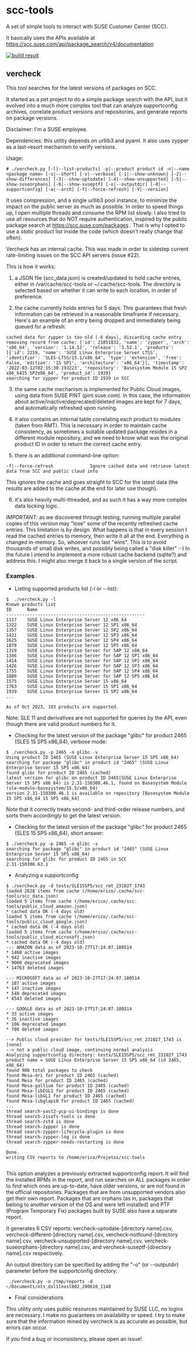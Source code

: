 # scc-tools

A set of simple tools to interact with SUSE Customer Center (SCC).

It basically uses the APIs available at https://scc.suse.com/api/package_search/v4/documentation

[![build result](https://build.opensuse.org/projects/home:emendonca/packages/scc-tools/badge.svg?type=default)](https://build.opensuse.org/package/show/home:emendonca/scc-tools)

## vercheck

This tool searches for the latest versions of packages on SCC.

It started as a pet project to do a simple package search with the API, but it evolved into a much more complex tool that can analyze supportconfig archives, correlate product versions and repositories, and generate reports on package versions. 

Disclaimer: I'm a SUSE employee.

Dependencies: this utility depends on urllib3 and pyaml. It also uses zypper as a last-resort mechanism to verify versions.

Usage: 
```
# ./vercheck.py [-l|--list-products] -p|--product product id -n|--name <package name> [-s|--short] [-v|--verbose] [-1|--show-unknown] [-2|--show-differences] [-3|--show-uptodate] [-4|--show-unsupported] [-5|--show-suseorphans] [-6|--show-suseptf] [-o|--outputdir] [-d|--supportconfig] [-a|--arch] [-f|--force-refresh] [-V|--version]

```

It uses compression, and a single urllib3 pool instance, to minimize the impact on the public server as much as possible. In order to speed things up, I open multiple threads and consume the RPM list slowly.
I also tried to use all resources that do NOT require authentication, inspired by the public package search at https://scc.suse.com/packages . That is why I opted to use a *static* product list inside the code (which doesn't really change that often).

Vercheck has an internal cache. This was made in order to sidestep current rate-limiting issues on the SCC API servers (issue #22).

This is how it works:
1) a JSON file (scc_data.json) is created/updated to hold cache entries, either in /var/cache/scc-tools or ~/.cache/scc-tools. The directory is selected based on whether it can write to each location, in order of preference.

2) the cache currently holds entries for 5 days. This guarantees that fresh information can be retrieved in a reasonable timeframe if necessary.
Here's an example of an entry being dropped and immediately being queued for a refresh:
```
cached data for zypper is too old (-6 days), discarding cache entry
removing record from cache: {'id': 21851832, 'name': 'zypper', 'arch': 'x86_64', 'version': '1.14.51', 'release': '3.52.1', 'products': [{'id': 2219, 'name': 'SUSE Linux Enterprise Server LTSS', 'identifier': 'SLES-LTSS/15.1/x86_64', 'type': 'extension', 'free': False, 'edition': '15 SP1', 'architecture': 'x86_64'}], 'timestamp': '2022-03-12T02:15:30.193223', 'repository': 'Basesystem Module 15 SP2 x86_6415 SP2x86_64', 'product_id': 1939}
searching for zypper for product ID 1939 in SCC
```
3) the same cache mechanism is implemented for Public Cloud images, using data from SUSE PINT (pint.suse.com). In this case, the information about active/inactive/deprecated/deleted images are kept for 7 days, and automatically refreshed upon running.

4) it also contains an internal table correlating each product to modules (taken from RMT). This is necessary in order to maintain cache consistency, as sometimes a suitable updated package resides in a different module repository, and we need to know what was the original product ID in order to return the correct cache entry.

5) there is an additional command-line option:
```
-f|--force-refresh              Ignore cached data and retrieve latest data from SCC and public cloud info
```
This ignores the cache and goes straight to SCC for the latest data (the results are added to the cache at the end for later use though).

6) it's also heavily multi-threaded, and as such it has a way more complex data locking logic.

*IMPORTANT*: as we discovered through testing, running multiple parallel copies of this version may "lose" some of the recently refreshed cache entries. This limitation is by design. What happens is that in every session I read the cached entries to memory, then write it all at the end. Everything is changed in-memory. So, whoever runs last "wins". This is to avoid thousands of small disk writes, and possibly being called a "disk killer" :-)
In the future I intend to implement a more robust cache backend (sqlite?) and address this. I might also merge it back to a single version of the script.


### Examples

* Listing supported products list (-l or --list):

```
$  ./vercheck.py -l
Known products list
ID      Name
-----------------------------------------------------
1117    SUSE Linux Enterprise Server 12 x86_64
1322    SUSE Linux Enterprise Server 12 SP1 x86_64
1357    SUSE Linux Enterprise Server 12 SP2 x86_64
1421    SUSE Linux Enterprise Server 12 SP3 x86_64
1625    SUSE Linux Enterprise Server 12 SP4 x86_64
1878    SUSE Linux Enterprise Server 12 SP5 x86_64
1319    SUSE Linux Enterprise Server for SAP 12 x86_64
1346    SUSE Linux Enterprise Server for SAP 12 SP1 x86_64
1414    SUSE Linux Enterprise Server for SAP 12 SP2 x86_64
1426    SUSE Linux Enterprise Server for SAP 12 SP3 x86_64
1755    SUSE Linux Enterprise Server for SAP 12 SP4 x86_64
1880    SUSE Linux Enterprise Server for SAP 12 SP5 x86_64
1575    SUSE Linux Enterprise Server 15 x86_64
1763    SUSE Linux Enterprise Server 15 SP1 x86_64
1939    SUSE Linux Enterprise Server 15 SP2 x86_64
...

As of Oct 2023, 103 products are supported.
``` 

Note: SLE 11 and derivatives are not supported for queries by the API, even though there are valid product numbers for it.

*  Checking for the latest version of the package "glibc" for product 2465 (SLES 15 SP5 x86_64), verbose mode:

```
$ ./vercheck.py -p 2465 -n glibc -v
Using product ID 2465 (SUSE Linux Enterprise Server 15 SP5 x86_64)
searching for package "glibc" in product id "2465" (SUSE Linux Enterprise Server 15 SP5 x86_64)
found glibc for product ID 2465 (cached)
latest version for glibc on product ID 2465(SUSE Linux Enterprise Server 15 SP5 x86_64) is 2.31-150300.46.1, found on Basesystem Module (sle-module-basesystem/15.5/x86_64)
version 2.31-150300.46.1 is available on repository [Basesystem Module 15 SP5 x86_64 15 SP5 x86_64]

```

Note that it correctly treats second- and third-order release numbers, and sorts them accordingly to get the latest version.


* Checking for the latest version of the package "glibc" for product 2465 (SLES 15 SP5 x86_64), short answer:
```
$ ./vercheck.py -p 2465 -n glibc -s
searching for package "glibc" in product id "2465" (SUSE Linux Enterprise Server 15 SP5 x86_64)
searching for glibc for product ID 2465 in SCC
2.31-150300.63.1

```

* Analyzing a supportconfig
```
$ ./vercheck.py -d tests/SLE15SP5/scc_rmt_231027_1743
loaded 2628 items from cache (/home/erico/.cache/scc-tools/scc_data.json)
loaded 5 items from cache (/home/erico/.cache/scc-tools/public_cloud_amazon.json)
* cached data OK (-4 days old)
loaded 5 items from cache (/home/erico/.cache/scc-tools/public_cloud_google.json)
* cached data OK (-4 days old)
loaded 5 items from cache (/home/erico/.cache/scc-tools/public_cloud_microsoft.json)
* cached data OK (-4 days old)
--- AMAZON data as of 2023-10-27T17:24:07.180514
* 1468 active images
* 942 inactive images
* 9060 deprecated images
* 14763 deleted images

--- MICROSOFT data as of 2023-10-27T17:24:07.180514
* 187 active images
* 147 inactive images
* 548 deprecated images
* 4543 deleted images

--- GOOGLE data as of 2023-10-27T17:24:07.180514
* 33 active images
* 26 inactive images
* 106 deprecated images
* 708 deleted images

--> Public cloud provider for tests/SLE15SP5/scc_rmt_231027_1743 is [none]
--> not a public cloud image, continuing normal analysis
Analyzing supportconfig directory: tests/SLE15SP5/scc_rmt_231027_1743
product name = SUSE Linux Enterprise Server 15 SP5 x86_64 (id 2465, x86_64)
found 986 total packages to check
found Mesa-dri for product ID 2465 (cached)
found Mesa for product ID 2465 (cached)
found Mesa-gallium for product ID 2465 (cached)
found Mesa-libEGL1 for product ID 2465 (cached)
found Mesa-libGL1 for product ID 2465 (cached)
found Mesa-libglapi0 for product ID 2465 (cached)
...
thread search-yast2-ycp-ui-bindings is done
thread search-zisofs-tools is done
thread search-zstd is done
thread search-zypper is done
thread search-zypper-lifecycle-plugin is done
thread search-zypper-log is done
thread search-zypper-needs-restarting is done

Done.
writing CSV reports to /home/erico/Projetos/scc-tools


```

This option analyzes a previously extracted supportconfig report. It will find the installed RPMs in the report, and run
searches on ALL packages in order to find which ones are up-to-date, have older versions, or are not found in the official
repositories. Packages that are from unsupported vendors also get their own report. Packages that are orphans (as in, packages that belong to another version of the OS and were left installed) and PTF (Program Temporary Fix) packages built by SUSE also have a separate report.

It generates 6 CSV reports: vercheck-uptodate-[directory name].csv, vercheck-different-[directory name].csv, vercheck-notfound-[directory name].csv, vercheck-unsupported-[directory name].csv, vercheck-suseorphans-[directory name].csv, and vercheck-suseptf-[directory name].csv respectively.

An output directory can be specified by adding the "-o" (or --outputdir) parameter before the supportconfig directory:
```
 ./vercheck.py -o /tmp/reports -d ~/Documents/nts_dxl1lnxsl002_200616_1148 
```

* Final considerations

This utility only uses public resources maintained by SUSE LLC, no logins are necessary.
I make no guarantees on availability or speed.
I try to make sure that the information mined by vercheck is as accurate as possible, but errors can occur. 

If you find a bug or inconsistency, please open an issue!

